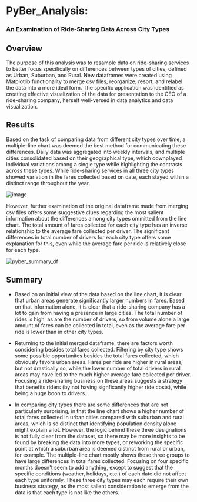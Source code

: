 # PyBer_Analysis: 
### An Examination of Ride-Sharing Data Across City Types


## Overview
The purpose of this analysis was to resample data on ride-sharing services to better focus specifically on differences between types of cities, defined as Urban, Suburban, and Rural. New dataframes were created using Matplotlib functionality to merge csv files, reorganize, resort, and relabel the data into a more ideal form. The specific application was identified as creating effective visualization of the data for presentation to the CEO of a ride-sharing company, herself well-versed in data analytics and data visualization.

## Results
Based on the task of comparing data from different city types over time, a multiple-line chart was deemed the best method for communicating these differences. Daily data was aggregated into weekly intervals, and multiple cities consolidated based on their geographical type, which downplayed individual variations among a single type while highlighting the contrasts across these types. While ride-sharing services in all three city types showed variation in the fares collected based on date, each stayed within a distinct range throughout the year. 

![image](https://user-images.githubusercontent.com/91562577/141605686-5f80d907-7668-46e3-b2c3-cd6a66c0cd9b.png)

However, further examination of the original dataframe made from merging csv files offers some suggestive clues regarding the most salient information about the differences among city types ommitted from the line chart. The total amount of fares collected for each city type has an inverse relationship to the average fare collected per driver. The significant differences in total number of drivers for each city type offers some explanation for this, even while the average fare per ride is relatively close for each type.

![pyber_summary_df](https://user-images.githubusercontent.com/91562577/141605930-e918c6a6-dda8-40bb-bf27-2fb21276eed0.png)

## Summary

* Based on an initial view of the data based on the line chart, it is clear that urban areas generate significantly larger numbers in fares. Based on that information alone, it is clear that a ride-sharing company has a lot to gain from having a presence in large cities. The total number of rides is high, as are the number of drivers, so from volume alone a large amount of fares can be collected in total, even as the average fare per ride is lower than in other city types.

* Returning to the initial merged dataframe, there are factors worth considering besides total fares collected. Filtering by city type shows some possible opportunites besides the total fares collected, which obviously favors urban areas. Fares per ride are higher in rural areas, but not drastically so, while the lower number of total drivers in rural areas may have led to the much higher average fare collected per driver. Focusing a ride-sharing business on these areas suggests a strategy that benefits riders (by not having signficantly higher ride costs), while being a huge boon to drivers.

* In comparing city types there are some differences that are not particularly surprising, in that the line chart shows a higher number of total fares collected in urban cities compared with suburban and rural areas, which is so distinct that identifying population density alone might explain a lot. However, the logic behind these three designations is not fully clear from the dataset, so there may be more insights to be found by breaking the data into more types, or reworking the specific point at which a suburban area is deemed distinct from rural or urban, for example. The multiple-line chart mostly shows these three groups to have large differences in total fares collected. Focusing on four specific months doesn't seem to add anything, except to suggest that the specific conditions (weather, holidays, etc.) of each date did not affect each type uniformly. These three city types may each require their own business strategy, as the most salient consideration to emerge from the data is that each type is not like the others. 




